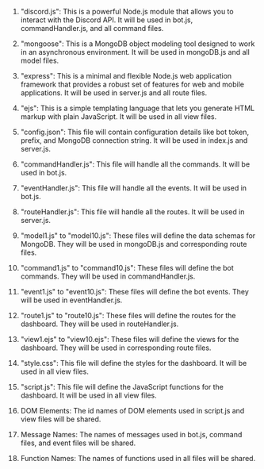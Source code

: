 1. "discord.js": This is a powerful Node.js module that allows you to interact with the Discord API. It will be used in bot.js, commandHandler.js, and all command files.

2. "mongoose": This is a MongoDB object modeling tool designed to work in an asynchronous environment. It will be used in mongoDB.js and all model files.

3. "express": This is a minimal and flexible Node.js web application framework that provides a robust set of features for web and mobile applications. It will be used in server.js and all route files.

4. "ejs": This is a simple templating language that lets you generate HTML markup with plain JavaScript. It will be used in all view files.

5. "config.json": This file will contain configuration details like bot token, prefix, and MongoDB connection string. It will be used in index.js and server.js.

6. "commandHandler.js": This file will handle all the commands. It will be used in bot.js.

7. "eventHandler.js": This file will handle all the events. It will be used in bot.js.

8. "routeHandler.js": This file will handle all the routes. It will be used in server.js.

9. "model1.js" to "model10.js": These files will define the data schemas for MongoDB. They will be used in mongoDB.js and corresponding route files.

10. "command1.js" to "command10.js": These files will define the bot commands. They will be used in commandHandler.js.

11. "event1.js" to "event10.js": These files will define the bot events. They will be used in eventHandler.js.

12. "route1.js" to "route10.js": These files will define the routes for the dashboard. They will be used in routeHandler.js.

13. "view1.ejs" to "view10.ejs": These files will define the views for the dashboard. They will be used in corresponding route files.

14. "style.css": This file will define the styles for the dashboard. It will be used in all view files.

15. "script.js": This file will define the JavaScript functions for the dashboard. It will be used in all view files.

16. DOM Elements: The id names of DOM elements used in script.js and view files will be shared.

17. Message Names: The names of messages used in bot.js, command files, and event files will be shared.

18. Function Names: The names of functions used in all files will be shared.
